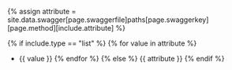 {% assign attribute = site.data.swagger[page.swaggerfile]paths[page.swaggerkey][page.method][include.attribute] %}

{% if include.type == "list" %}
{% for value in attribute %}

- {{ value }}
  {% endfor %}
  {% else %}
  {{ attribute }}
  {% endif %}
